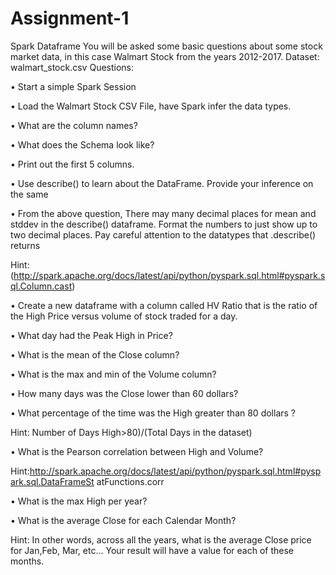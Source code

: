 # Assignment-1

Spark Dataframe
You will be asked some basic questions about some stock market data, in this case Walmart Stock
from the years 2012-2017.
Dataset: walmart_stock.csv
Questions:

• Start a simple Spark Session

• Load the Walmart Stock CSV File, have Spark infer the data types.

• What are the column names?

• What does the Schema look like?

• Print out the first 5 columns.

• Use describe() to learn about the DataFrame. Provide your inference on the same

• From the above question, There may many decimal places for mean and stddev in the
describe() dataframe. Format the numbers to just show up to two decimal places. Pay
careful attention to the datatypes that .describe() returns

Hint:
(http://spark.apache.org/docs/latest/api/python/pyspark.sql.html#pyspark.sql.Column.cast)

• Create a new dataframe with a column called HV Ratio that is the ratio of the High Price
versus volume of stock traded for a day.

• What day had the Peak High in Price?

• What is the mean of the Close column?

• What is the max and min of the Volume column?

• How many days was the Close lower than 60 dollars?

• What percentage of the time was the High greater than 80 dollars ?

Hint: Number of Days High>80)/(Total Days in the dataset)

• What is the Pearson correlation between High and Volume?

Hint:http://spark.apache.org/docs/latest/api/python/pyspark.sql.html#pyspark.sql.DataFrameSt
atFunctions.corr

• What is the max High per year?

• What is the average Close for each Calendar Month?

Hint: In other words, across all the years, what is the average Close price for Jan,Feb, Mar, etc...
Your result will have a value for each of these months.
